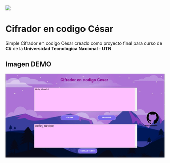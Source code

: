 <img src="img/Julio César.png" width="200">
<h1>Cifrador en codigo César</h1>
Simple Cifrador en codigo César creado como proyecto final para curso de <b>C#</b> de la <b>Universidad Tecnológica Nacional - UTN</b>
<h2>Imagen DEMO</h2>
<img src="img/ccimg.jpg">
